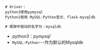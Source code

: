```
# driver：
python3使用pymysql
Python2使用 MySQL-Python官方、flask-mysqldb

# 框架中驱动的名字为：mysqldb
```



- python3：pymysql`
- `MySQL-Python`---作为默认的Mysqldb